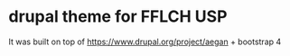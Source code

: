 # drupal theme for FFLCH USP

It was built on top of https://www.drupal.org/project/aegan + bootstrap 4